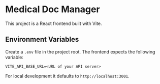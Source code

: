 # Medical Doc Manager

This project is a React frontend built with Vite.

## Environment Variables

Create a `.env` file in the project root. The frontend expects the following variable:

```
VITE_API_BASE_URL=<URL of your API server>
```

For local development it defaults to `http://localhost:3001`.



